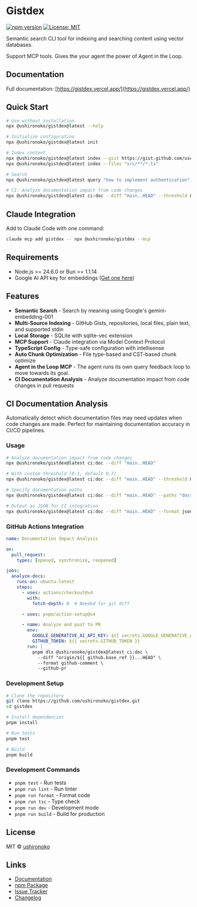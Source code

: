 # Gistdex

[![npm version](https://badge.fury.io/js/@ushironoko%2Fgistdex.svg)](https://www.npmjs.com/package/@ushironoko/gistdex)
[![License: MIT](https://img.shields.io/badge/License-MIT-yellow.svg)](https://opensource.org/licenses/MIT)

Semantic search CLI tool for indexing and searching content using vector databases.

Support MCP tools. Gives the your agent the power of Agent in the Loop.

## Documentation

Full documentation: [https://gistdex.vercel.app/](https://gistdex.vercel.app/)

## Quick Start

```bash
# Use without installation
npx @ushironoko/gistdex@latest --help

# Initialize configuration
npx @ushironoko/gistdex@latest init

# Index content
npx @ushironoko/gistdex@latest index --gist https://gist.github.com/username/gist-id
npx @ushironoko/gistdex@latest index --files "src/**/*.ts"

# Search
npx @ushironoko/gistdex@latest query "how to implement authentication"

# CI: Analyze documentation impact from code changes
npx @ushironoko/gistdex@latest ci:doc --diff "main..HEAD" --threshold 0.7
```

## Claude Integration

Add to Claude Code with one command:

```bash
claude mcp add gistdex -- npx @ushironoko/gistdex --mcp
```

## Requirements

- Node.js >= 24.6.0 or Bun >= 1.1.14
- Google AI API key for embeddings ([Get one here](https://makersuite.google.com/app/apikey))

## Features

- **Semantic Search** - Search by meaning using Google's gemini-embedding-001
- **Multi-Source Indexing** - GitHub Gists, repositories, local files, plain text, and supported stdin
- **Local Storage** - SQLite with sqlite-vec extension
- **MCP Support** - Claude integration via Model Context Protocol
- **TypeScript Config** - Type-safe configuration with intellisense
- **Auto Chunk Optimization** - File type-based and CST-based chunk optimize
- **Agent in the Loop MCP** - The agent runs its own query feedback loop to move towards its goal.
- **CI Documentation Analysis** - Analyze documentation impact from code changes in pull requests

## CI Documentation Analysis

Automatically detect which documentation files may need updates when code changes are made. Perfect for maintaining documentation accuracy in CI/CD pipelines.

### Usage

```bash
# Analyze documentation impact from code changes
npx @ushironoko/gistdex@latest ci:doc --diff "main..HEAD"

# With custom threshold (0-1, default 0.7)
npx @ushironoko/gistdex@latest ci:doc --diff "main..HEAD" --threshold 0.5

# Specify documentation paths
npx @ushironoko/gistdex@latest ci:doc --diff "main..HEAD" --paths "docs/**/*.md,README.md"

# Output as JSON for CI integration
npx @ushironoko/gistdex@latest ci:doc --diff "main..HEAD" --format json
```

### GitHub Actions Integration

```yaml
name: Documentation Impact Analysis

on:
  pull_request:
    types: [opened, synchronize, reopened]

jobs:
  analyze-docs:
    runs-on: ubuntu-latest
    steps:
      - uses: actions/checkout@v4
        with:
          fetch-depth: 0  # Needed for git diff

      - uses: pnpm/action-setup@v4

      - name: Analyze and post to PR
        env:
          GOOGLE_GENERATIVE_AI_API_KEY: ${{ secrets.GOOGLE_GENERATIVE_AI_API_KEY }}
          GITHUB_TOKEN: ${{ secrets.GITHUB_TOKEN }}
        run: |
          pnpm dlx @ushironoko/gistdex@latest ci:doc \
            --diff "origin/${{ github.base_ref }}...HEAD" \
            --format github-comment \
            --github-pr
```

### Development Setup

```bash
# Clone the repository
git clone https://github.com/ushironoko/gistdex.git
cd gistdex

# Install dependencies
pnpm install

# Run tests
pnpm test

# Build
pnpm build
```

### Development Commands

- `pnpm test` - Run tests
- `pnpm run lint` - Run linter
- `pnpm run format` - Format code
- `pnpm run tsc` - Type check
- `pnpm run dev` - Development mode
- `pnpm run build` - Build for production

## License

MIT © [ushironoko](https://github.com/ushironoko)

## Links

- [Documentation](https://gistdex.vercel.app/)
- [npm Package](https://www.npmjs.com/package/@ushironoko/gistdex)
- [Issue Tracker](https://github.com/ushironoko/gistdex/issues)
- [Changelog](https://github.com/ushironoko/gistdex/releases)
